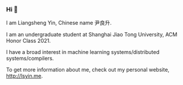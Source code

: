 ### Hi 🥰

I am Liangsheng Yin, Chinese name 尹良升.

I am an undergraduate student at Shanghai Jiao Tong University, ACM Honor Class 2021. 

I have a broad interest in machine learning systems/distributed systems/compilers.

To get more information about me, check out my personal website, http://lsyin.me.

<!--
**hnyls2002/hnyls2002** is a ✨ _special_ ✨ repository because its `README.md` (this file) appears on your GitHub profile.

Here are some ideas to get you started:

- 🔭 I’m currently working on ...
- 🌱 I’m currently learning ...
- 👯 I’m looking to collaborate on ...
- 🤔 I’m looking for help with ...
- 💬 Ask me about ...
- 📫 How to reach me: ...
- 😄 Pronouns: ...
- ⚡ Fun fact: ...
-->
